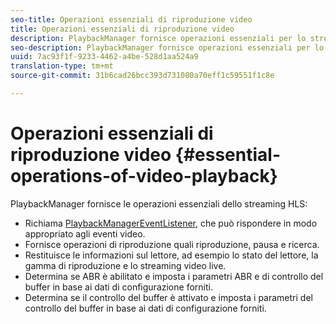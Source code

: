```yaml
---
seo-title: Operazioni essenziali di riproduzione video
title: Operazioni essenziali di riproduzione video
description: PlaybackManager fornisce operazioni essenziali per lo streaming HLS
seo-description: PlaybackManager fornisce operazioni essenziali per lo streaming HLS
uuid: 7ac93f1f-9233-4462-a4be-528d1aa524a9
translation-type: tm+mt
source-git-commit: 31b6cad26bcc393d731080a70eff1c59551f1c8e

---
```



# Operazioni essenziali di riproduzione video {#essential-operations-of-video-playback}

PlaybackManager fornisce le operazioni essenziali dello streaming HLS:

* Richiama [PlaybackManagerEventListener](https://help.adobe.com/en_US/primetime/api/reference_implementation/android/javadoc/com/adobe/primetime/reference/manager/PlaybackManager.PlaybackManagerEventListener.html), che può rispondere in modo appropriato agli eventi video.
* Fornisce operazioni di riproduzione quali riproduzione, pausa e ricerca.
* Restituisce le informazioni sul lettore, ad esempio lo stato del lettore, la gamma di riproduzione e lo streaming video live.
* Determina se ABR è abilitato e imposta i parametri ABR e di controllo del buffer in base ai dati di configurazione forniti.
* Determina se il controllo del buffer è attivato e imposta i parametri del controllo del buffer in base ai dati di configurazione forniti.